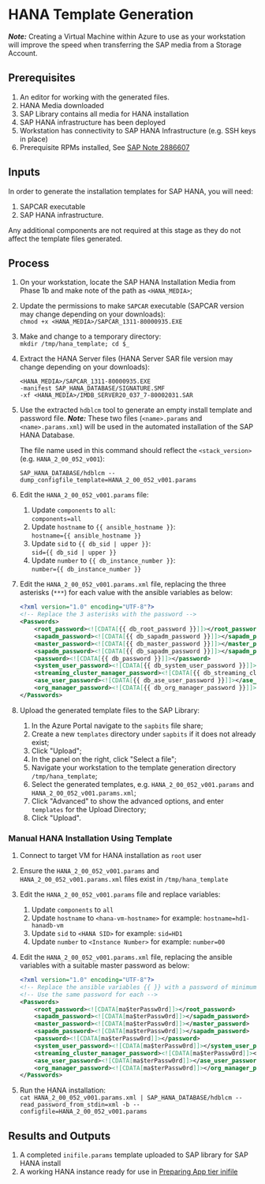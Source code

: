 # HANA Template Generation

**_Note:_** Creating a Virtual Machine within Azure to use as your workstation will improve the speed when transferring the SAP media from a Storage Account.

## Prerequisites

1. An editor for working with the generated files.
1. HANA Media downloaded
1. SAP Library contains all media for HANA installation
1. SAP HANA infrastructure has been deployed
1. Workstation has connectivity to SAP HANA Infrastructure (e.g. SSH keys in place)
1. Prerequisite RPMs installed, See [SAP Note 2886607](https://launchpad.support.sap.com/#/notes/2886607)

## Inputs

In order to generate the installation templates for SAP HANA, you will need:

1. SAPCAR executable
1. SAP HANA infrastructure.

Any additional components are not required at this stage as they do not affect the template files generated.

## Process

1. On your workstation, locate the SAP HANA Installation Media from Phase 1b and make note of the path as `<HANA_MEDIA>`;
1. Update the permissions to make `SAPCAR` executable (SAPCAR version may change depending on your downloads):\
   `chmod +x <HANA_MEDIA>/SAPCAR_1311-80000935.EXE`
1. Make and change to a temporary directory:\
   `mkdir /tmp/hana_template; cd $_`
1. Extract the HANA Server files (HANA Server SAR file version may change depending on your downloads):

   ```text
   <HANA_MEDIA>/SAPCAR_1311-80000935.EXE
   -manifest SAP_HANA_DATABASE/SIGNATURE.SMF
   -xf <HANA_MEDIA>/IMDB_SERVER20_037_7-80002031.SAR
   ```

1. Use the extracted `hdblcm` tool to generate an empty install template and password file. **_Note:_** These two files (`<name>.params` and `<name>.params.xml`) will be used in the automated installation of the SAP HANA Database.

   The file name used in this command should reflect the `<stack_version>` (e.g. `HANA_2_00_052_v001`):

   `SAP_HANA_DATABASE/hdblcm --dump_configfile_template=HANA_2_00_052_v001.params`

1. Edit the `HANA_2_00_052_v001.params` file:
   1. Update `components` to `all`:\
      `components=all`
   1. Update `hostname` to `{{ ansible_hostname }}`:\
      `hostname={{ ansible_hostname }}`
   1. Update `sid` to `{{ db_sid | upper }}`:\
      `sid={{ db_sid | upper }}`
   1. Update `number` to `{{ db_instance_number }}`:\
      `number={{ db_instance_number }}`
1. Edit the `HANA_2_00_052_v001.params.xml` file, replacing the three asterisks (`***`) for each value with the ansible variables as below:

   ```xml
   <?xml version="1.0" encoding="UTF-8"?>
   <!-- Replace the 3 asterisks with the password -->
   <Passwords>
       <root_password><![CDATA[{{ db_root_password }}]]></root_password>
       <sapadm_password><![CDATA[{{ db_sapadm_password }}]]></sapadm_password>
       <master_password><![CDATA[{{ db_master_password }}]]></master_password>
       <sapadm_password><![CDATA[{{ db_sapadm_password }}]]></sapadm_password>
       <password><![CDATA[{{ db_password }}]]></password>
       <system_user_password><![CDATA[{{ db_system_user_password }}]]></system_user_password>
       <streaming_cluster_manager_password><![CDATA[{{ db_streaming_cluster_manager_password }}]]></streaming_cluster_manager_password>
       <ase_user_password><![CDATA[{{ db_ase_user_password }}]]></ase_user_password>
       <org_manager_password><![CDATA[{{ db_org_manager_password }}]]></org_manager_password>
   </Passwords>
   ```

1. Upload the generated template files to the SAP Library:
   1. In the Azure Portal navigate to the `sapbits` file share;
   1. Create a new `templates` directory under `sapbits` if it does not already exist;
   1. Click "Upload";
   1. In the panel on the right, click "Select a file";
   1. Navigate your workstation to the template generation directory `/tmp/hana_template`;
   1. Select the generated templates, e.g. `HANA_2_00_052_v001.params` and `HANA_2_00_052_v001.params.xml`;
   1. Click "Advanced" to show the advanced options, and enter `templates` for the Upload Directory;
   1. Click "Upload".

### Manual HANA Installation Using Template

1. Connect to target VM for HANA installation as `root` user
1. Ensure the `HANA_2_00_052_v001.params` and `HANA_2_00_052_v001.params.xml` files exist in `/tmp/hana_template`
1. Edit the `HANA_2_00_052_v001.params` file and replace variables:
   1. Update `components` to `all`
   1. Update `hostname` to `<hana-vm-hostname>` for example: `hostname=hd1-hanadb-vm`
   1. Update `sid` to `<HANA SID>` for example: `sid=HD1`
   1. Update `number` to `<Instance Number>` for example: `number=00`
1. Edit the `HANA_2_00_052_v001.params.xml` file, replacing the ansible variables with a suitable master password as below:

   ```xml
   <?xml version="1.0" encoding="UTF-8"?>
   <!-- Replace the ansible variables {{ }} with a password of minimum 8 characters -->
   <!-- Use the same password for each -->
   <Passwords>
       <root_password><![CDATA[ma$terPassw0rd]]></root_password>
       <sapadm_password><![CDATA[ma$terPassw0rd]]></sapadm_password>
       <master_password><![CDATA[ma$terPassw0rd]]></master_password>
       <sapadm_password><![CDATA[ma$terPassw0rd]]></sapadm_password>
       <password><![CDATA[ma$terPassw0rd]]></password>
       <system_user_password><![CDATA[ma$terPassw0rd]]></system_user_password>
       <streaming_cluster_manager_password><![CDATA[ma$terPassw0rd]]></streaming_cluster_manager_password>
       <ase_user_password><![CDATA[ma$terPassw0rd]]></ase_user_password>
       <org_manager_password><![CDATA[ma$terPassw0rd]]></org_manager_password>
   </Passwords>

1. Run the HANA installation:\
   `cat HANA_2_00_052_v001.params.xml | SAP_HANA_DATABASE/hdblcm --read_password_from_stdin=xml -b --configfile=HANA_2_00_052_v001.params`

## Results and Outputs

1. A completed `inifile.params` template uploaded to SAP library for SAP HANA install
1. A working HANA instance ready for use in [Preparing App tier inifile](../app/prepare-ini.md)
